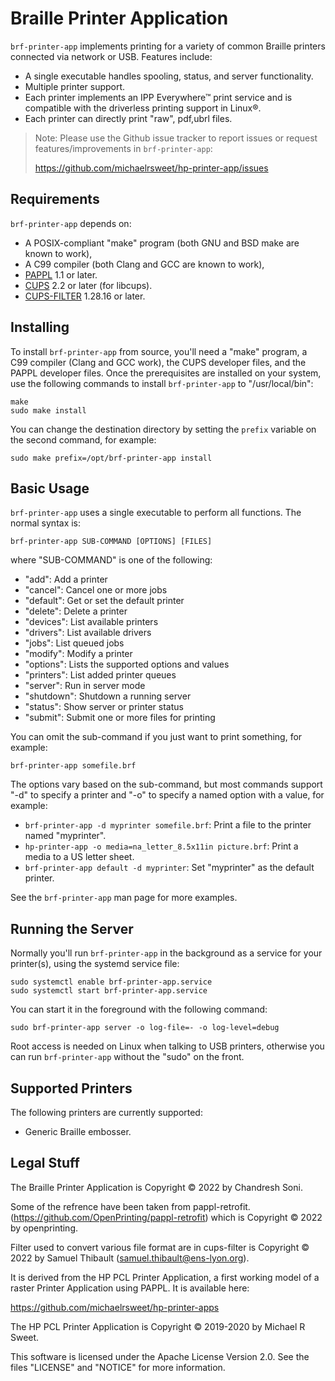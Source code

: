 Braille Printer Application
======================

`brf-printer-app` implements printing for a variety of common Braille printers
connected via network or USB.  Features include:

- A single executable handles spooling, status, and server functionality.
- Multiple printer support.
- Each printer implements an IPP Everywhere™ print service and is compatible
  with the driverless printing support in Linux®.
- Each printer can directly print "raw", pdf,ubrl files.


> Note: Please use the Github issue tracker to report issues or request
> features/improvements in `brf-printer-app`:
>
> <https://github.com/michaelrsweet/hp-printer-app/issues>


Requirements
------------

`brf-printer-app` depends on:

- A POSIX-compliant "make" program (both GNU and BSD make are known to work),
- A C99 compiler (both Clang and GCC are known to work),
- [PAPPL](https://www.msweet.org/pappl) 1.1 or later.
- [CUPS](https://openprinting.github.io/cups) 2.2 or later (for libcups).
- [CUPS-FILTER](https://github.com/OpenPrinting/cups-filters) 1.28.16 or later.


Installing
----------
To install `brf-printer-app` from source, you'll need a "make"
program, a C99 compiler (Clang and GCC work), the CUPS developer files, and the
PAPPL developer files.  Once the prerequisites are installed on your system,
use the following commands to install `brf-printer-app` to "/usr/local/bin":

    make
    sudo make install

You can change the destination directory by setting the `prefix` variable on
the second command, for example:

    sudo make prefix=/opt/brf-printer-app install
    


Basic Usage
-----------

`brf-printer-app` uses a single executable to perform all functions.  The normal
syntax is:

    brf-printer-app SUB-COMMAND [OPTIONS] [FILES]

where "SUB-COMMAND" is one of the following:

- "add": Add a printer
- "cancel": Cancel one or more jobs
- "default": Get or set the default printer
- "delete": Delete a printer
- "devices": List available printers
- "drivers": List available drivers
- "jobs": List queued jobs
- "modify": Modify a printer
- "options": Lists the supported options and values
- "printers": List added printer queues
- "server": Run in server mode
- "shutdown": Shutdown a running server
- "status": Show server or printer status
- "submit": Submit one or more files for printing

You can omit the sub-command if you just want to print something, for example:

    brf-printer-app somefile.brf

The options vary based on the sub-command, but most commands support "-d" to
specify a printer and "-o" to specify a named option with a value, for example:

- `brf-printer-app -d myprinter somefile.brf`: Print a file to the printer named
  "myprinter".
- `hp-printer-app -o media=na_letter_8.5x11in picture.brf`: Print a media to a US
  letter sheet.
- `brf-printer-app default -d myprinter`: Set "myprinter" as the default printer.

See the `brf-printer-app` man page for more examples.


Running the Server
------------------

Normally you'll run `brf-printer-app` in the background as a service for your
printer(s), using the systemd service file:

    sudo systemctl enable brf-printer-app.service
    sudo systemctl start brf-printer-app.service

You can start it in the foreground with the following command:

    sudo brf-printer-app server -o log-file=- -o log-level=debug

Root access is needed on Linux when talking to USB printers, otherwise you can
run `brf-printer-app` without the "sudo" on the front.


Supported Printers
------------------

The following printers are currently supported:

- Generic Braille embosser.


Legal Stuff
-----------

The Braille Printer Application is Copyright © 2022 by Chandresh Soni.

Some of the refrence have been taken from pappl-retrofit.(https://github.com/OpenPrinting/pappl-retrofit) which is Copyright © 2022 by openprinting.

Filter used to convert various file format are in cups-filter is Copyright © 2022 by Samuel Thibault (samuel.thibault@ens-lyon.org).

It is derived from the HP PCL Printer Application, a first working model of
a raster Printer Application using PAPPL. It is available here:

https://github.com/michaelrsweet/hp-printer-apps 

The HP PCL Printer Application is Copyright © 2019-2020 by Michael R Sweet.

This software is licensed under the Apache License Version 2.0.  See the files
"LICENSE" and "NOTICE" for more information.
